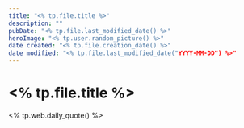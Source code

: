 ```yaml
---
title: "<% tp.file.title %>"
description: ""
pubDate: "<% tp.file.last_modified_date() %>"
heroImage: "<% tp.user.random_picture() %>"
date created: "<% tp.file.creation_date() %>"
date modified: "<% tp.file.last_modified_date("YYYY-MM-DD") %>"
---
```


# <% tp.file.title %>

<% tp.web.daily_quote() %>
